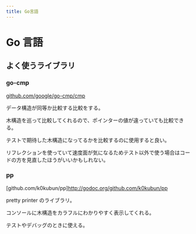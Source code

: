 ```yaml
---
title: Go言語
---
```


# Go 言語

## よく使うライブラリ

### go-cmp

[github.com/google/go-cmp/cmp](https://github.com/google/go-cmp)

データ構造が同等か比較する比較をする。

木構造を巡って比較してくれるので、ポインターの値が違っていても比較できる。

テストで期待した木構造になってるかを比較するのに使用すると良い。

リフレクションを使っていて速度面が気になるためテスト以外で使う場合はコードの方を見直したほうがいいかもしれない。

### pp

[github.com/k0kubun/pp]http://godoc.org/github.com/k0kubun/pp

pretty printer のライブラリ。

コンソールに木構造をカラフルにわかりやすく表示してくれる。

テストやデバッグのときに使える。
